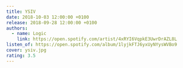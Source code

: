 ```yaml
---
title: YSIV
date: 2018-10-03 12:00:00 +0100
release: 2018-09-28 12:00:00 +0100
authors:
  - name: Logic
    link: https://open.spotify.com/artist/4xRYI6VqpkE3UwrDrAZL8L
listen_of: https://open.spotify.com/album/1lyjkFTJ6yxUyNYysWVBo9
cover: ysiv.jpg
rating: 3.5
---
```

